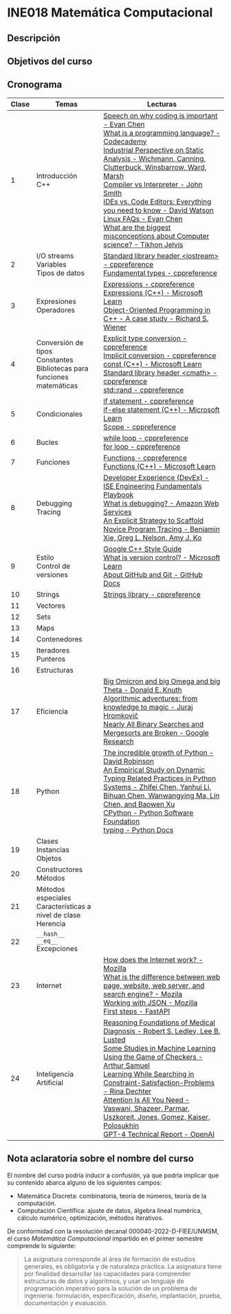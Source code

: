 # INE018 Matemática Computacional

## Descripción



## Objetivos del curso


## Cronograma

| Clase | Temas | Lecturas |
|------|------|------|
| 1 | Introducción <br> C++ | [Speech on why coding is important - Evan Chen](https://web.evanchen.cc/techspeech.html) <br> [What is a programming language? - Codecademy](https://www.codecademy.com/resources/blog/programming-languages/) <br> [Industrial Perspective on Static Analysis - Wichmann, Canning, Clutterbuck, Winsbarrow, Ward, Marsh](https://web.archive.org/web/20110927010304/http://www.ida.liu.se/~TDDC90/papers/industrial95.pdf)<br> [Compiler vs Interpreter - John Smith](https://www.guru99.com/difference-compiler-vs-interpreter.html) <br> [IDEs vs. Code Editors: Everything you need to know - David Watson](https://blog.jetbrains.com/webstorm/2024/03/ides-vs-code-editors/) <br> [Linux FAQs - Evan Chen](https://web.evanchen.cc/faq-linux.html) <br> [What are the biggest misconceptions about Computer science? - Tikhon Jelvis](https://qr.ae/pvKNII) |
| 2 | I/O streams <br> Variables <br> Tipos de datos | [Standard library header &lt;iostream&gt; - cppreference](https://en.cppreference.com/w/cpp/header/iostream) <br> [Fundamental types - cppreference](https://en.cppreference.com/w/cpp/language/types) |
| 3 | Expresiones <br> Operadores | [Expressions - cppreference](https://en.cppreference.com/w/cpp/language/expressions) <br> [Expressions (C++) - Microsoft Learn](https://learn.microsoft.com/en-us/cpp/cpp/expressions-cpp?view=msvc-170) <br> [Object-Oriented Programming in C++ - A case study - Richard S. Wiener](https://dl.acm.org/doi/pdf/10.1145/24900.24906)|
| 4 | Conversión de tipos <br> Constantes <br> Bibliotecas para funciones matemáticas | [Explicit type conversion - cppreference](https://en.cppreference.com/w/cpp/language/explicit_cast) <br> [Implicit conversion - cppreference](https://en.cppreference.com/w/cpp/language/implicit_conversion) <br> [const (C++) - Microsoft Learn](https://learn.microsoft.com/en-us/cpp/cpp/const-cpp?view=msvc-170) <br> [Standard library header &lt;cmath&gt; - cppreference](https://en.cppreference.com/w/cpp/header/cmath) <br> [std::rand - cppreference](https://en.cppreference.com/w/cpp/numeric/random/rand)|
| 5 | Condicionales | [if statement - cppreference](https://en.cppreference.com/w/cpp/language/if) <br> [if-else statement (C++) - Microsoft Learn](https://learn.microsoft.com/en-us/cpp/cpp/if-else-statement-cpp?view=msvc-170) <br> [Scope - cppreference](https://en.cppreference.com/w/cpp/language/scope) |
| 6 | Bucles | [while loop - cppreference](https://en.cppreference.com/w/cpp/language/while) <br> [for loop - cppreference](https://en.cppreference.com/w/cpp/language/for) |
| 7 | Funciones | [Functions - cppreference](https://en.cppreference.com/w/cpp/language/functions) <br> [Functions (C++) - Microsoft Learn](https://learn.microsoft.com/en-us/cpp/cpp/functions-cpp?view=msvc-170) |
| 8 | Debugging <br> Tracing | [Developer Experience (DevEx) - ISE Engineering Fundamentals Playbook](https://microsoft.github.io/code-with-engineering-playbook/developer-experience/) <br> [What is debugging? - Amazon Web Services](https://aws.amazon.com/what-is/debugging/) <br> [An Explicit Strategy to Scaffold Novice Program Tracing - Benjamin Xie, Greg L. Nelson, Amy J. Ko](https://dl.acm.org/doi/10.1145/3159450.3159527) |
| 9 | Estilo <br> Control de versiones | [Google C++ Style Guide](https://google.github.io/styleguide/cppguide.html) <br> [What is version control? - Microsoft Learn](https://learn.microsoft.com/en-us/devops/develop/git/what-is-version-control) <br> [About GitHub and Git - GitHub Docs](https://docs.github.com/en/get-started/start-your-journey/about-github-and-git) |
| 10 | Strings | [Strings library - cppreference](https://en.cppreference.com/w/cpp/string) |
| 11 | Vectores | |
| 12 | Sets | |
| 13 | Maps | |
| 14 | Contenedores | |
| 15 | Iteradores <br> Punteros | |
| 16 | Estructuras | |
| 17 | Eficiencia | [Big Omicron and big Omega and big Theta - Donald E. Knuth](https://dl.acm.org/doi/10.1145/1008328.1008329) <br> [Algorithmic adventures: from knowledge to magic - Juraj Hromkovič](https://archive.org/details/algorithmicadven0000hrom/) <br> [Nearly All Binary Searches and Mergesorts are Broken - Google Research](https://research.google/blog/extra-extra-read-all-about-it-nearly-all-binary-searches-and-mergesorts-are-broken/) |
| 18 | Python | [The incredible growth of Python - David Robinson](https://stackoverflow.blog/2017/09/06/incredible-growth-python/) <br> [An Empirical Study on Dynamic Typing Related Practices in Python Systems - Zhifei Chen, Yanhui Li, Bihuan Chen, Wanwangying Ma, Lin Chen, and Baowen Xu](https://dl.acm.org/doi/10.1145/3387904.3389253) <br> [CPython - Python Software Foundation](https://github.com/python/cpython) <br> [typing - Python Docs](https://docs.python.org/3/library/typing.html)|
| 19 | Clases <br> Instancias <br> Objetos | |
| 20 | Constructores <br> Métodos | |
| 21 | Métodos especiales <br> Características a nivel de clase <br> Herencia | |
| 22 | `__hash__` <br> `__eq__` <br> Excepciones | |
| 23 | Internet | [How does the Internet work? - Mozilla](https://developer.mozilla.org/en-US/docs/Learn/Common_questions/Web_mechanics/How_does_the_Internet_work) <br> [What is the difference between web page, website, web server, and search engine? - Mozila](https://developer.mozilla.org/en-US/docs/Learn/Common_questions/Web_mechanics/Pages_sites_servers_and_search_engines) <br> [Working with JSON - Mozilla](https://developer.mozilla.org/en-US/docs/Learn/JavaScript/Objects/JSON) <br> [First steps - FastAPI](https://fastapi.tiangolo.com/tutorial/first-steps/)|
 24 | Inteligencia Artificial | [Reasoning Foundations of Medical Diagnosis - Robert S. Ledley, Lee B. Lusted](https://www.cs.tufts.edu/comp/150AIH/pdf/LedleyLu59.pdf) <br> [Some Studies in Machine Learning Using the Game of Checkers - Arthur Samuel](https://ieeexplore.ieee.org/document/5392560) <br> [Learning While Searching in Constraint-Satisfaction-Problems - Rina Dechter](https://web.archive.org/web/20180202012739/https://www.researchgate.net/profile/Rina_Dechter/publication/221605378_Learning_While_Searching_in_Constraint-Satisfaction-Problems/links/555e11a608ae8c0cab2c5f1a.pdf?inViewer=0&pdfJsDownload=0&origin=publication_detail) <br> [Attention Is All You Need - Vaswani, Shazeer, Parmar, Uszkoreit, Jones, Gomez, Kaiser, Polosukhin](https://proceedings.neurips.cc/paper_files/paper/2017/file/3f5ee243547dee91fbd053c1c4a845aa-Paper.pdf) <br> [GPT-4 Technical Report - OpenAI](https://cdn.openai.com/papers/gpt-4.pdf)|

## Nota aclaratoria sobre el nombre del curso
El nombre del curso podría inducir a confusión, ya que podría implicar que su contenido abarca alguno de los siguientes campos:
- Matemática Discreta: combinatoria, teoría de números, teoría de la computación.
- Computación Científica: ajuste de datos, álgebra lineal numérica, cálculo numérico, optimización, métodos iterativos.

De conformidad con la resolución decanal 000040-2022-D-FIEE/UNMSM,
el curso *Matemática Computacional* impartido en el primer semestre comprende lo siguiente:

> La asignatura corresponde al área de formación de estudios generales,
es obligatoria y de naturaleza práctica.
La asignatura tiene por finalidad desarrollar las capacidades para
comprender estructuras de datos y algoritmos, y usar un lenguaje de programación imperativo
para la solución de un problema de ingeniería:
formulación, especificación, diseño, implantación, prueba, documentación y evaluación.
